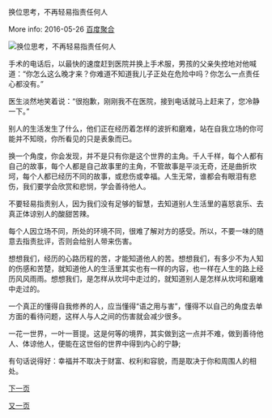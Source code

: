换位思考，不再轻易指责任何人

More info: 2016-05-26  [百度聚合](https://m.baidu.com/sf/headline/?urikey=http%3A%2F%2Fm.201980.com%2Fzhupao80%2Fweiren%2F16744.html&title=%E6%8D%A2%E4%BD%8D%E6%80%9D%E8%80%83%2C%E4%B8%8D%E5%86%8D%E8%BD%BB%E6%98%93%E6%8C%87%E8%B4%A3%E4%BB%BB%E4%BD%95%E4%BA%BA&pd=inspire_res&ext=%7B%22frame_only%22%3A1%2C%22srcid%22%3A%2228341%22%7D&word=%E6%8D%A2%E4%BD%8D%E6%80%9D%E8%80%83%E7%9A%84%E5%9B%BE%E7%89%87&lid=10130600519611690934&ms=1&frsrcid=28341&frorder=14&from=timeline)

![换位思考，不再轻易指责任何人](https://upload-images.jianshu.io/upload_images/5944365-d7621650fbc62b68.JPEG?imageMogr2/auto-orient/strip%7CimageView2/2/w/317)

手术的电话后，以最快的速度赶到医院并换上手术服，男孩的父亲失控地对他喊道：“你怎么这么晚才来？你难道不知道我儿子正处在危险中吗？你怎么一点责任心都没有。”

医生淡然地笑着说：“很抱歉，刚刚我不在医院，接到电话就马上赶来了，您冷静一下。”

别人的生活发生了什么，他们正在经历着怎样的波折和磨难，站在自我立场的你可能并不知晓，你所看见的只是表象而已。

换一个角度，你会发现，并不是只有你是这个世界的主角。千人千样，每个人都有自己的故事，每个人都是自己故事里的主角，不管故事是平淡无奇，还是曲折坎坷，每个人都已经历不同的故事，或悲伤或幸福。人生无常，谁都会有眼泪有悲伤，我们要学会欣赏和悲悯，学会善待他人。

不要轻易指责别人，因为我们没有足够的智慧，去知道别人生活里的喜怒哀乐、去真正体谅别人的酸甜苦辣。

每个人因立场不同，所处的环境不同，很难了解对方的感受。所以，不要一味的随意去指责批评，否则会给别人带来伤害。

想想我们，经历的心路历程的苦，才能知道他人的苦。想想我们，有多少不为人知的伤感和苦楚，就知道他人的生活里其实也有一样的内容，也一样在人生的路上经历风风雨雨。想想我们，是怎样从坎坷中走过的，就知道别人是怎样从坎坷和磨难中走过的。

一个真正的懂得自我修养的人，应当懂得“语之用与害”，懂得不以自己的角度去单方面的看待问题，这样人与人之间的伤害就会减少很多。

一花一世界，一叶一菩提。这是何等的境界，其实做到这一点并不难，做到善待他人、体谅他人，便能在这世俗的世界中得到内心的宁静;

有句话说得好：幸福并不取决于财富、权利和容貌，而是取决于你和周围人的相处。

[下一页](https://github.com/licai86/licai86.github.io/blob/master/PK10.md)

[又一页](https://www.yuque.com/ab1896/)
